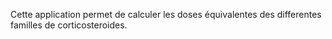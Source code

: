 Cette application permet de calculer les doses équivalentes des differentes familles de corticosteroides.
